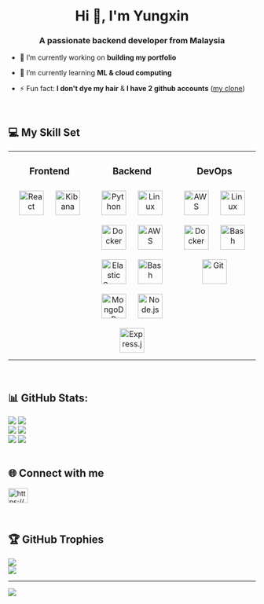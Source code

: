 <h1 align="center">Hi 👋, I'm Yungxin</h1>
<h3 align="center">A passionate backend developer from Malaysia</h3>

- 🔭 I’m currently working on **building my portfolio**

- 🌱 I’m currently learning **ML & cloud computing**

- ⚡ Fun fact: **I don't dye my hair** & **I have 2 github accounts** ([my clone](https://github.com/shinyungxin))
<br/>

## 💻 My Skill Set  
<table align="center"><tr><td valign="top" width="33%" >

<h3 align="center"> Frontend  </h3>
<div align="center">  
<a href="https://reactjs.org/" target="_blank"><img style="margin: 10px" src="https://profilinator.rishav.dev/skills-assets/react-original-wordmark.svg" alt="React" height="50" /></a>  
<a href="https://www.elastic.co/kibana/" target="_blank"><img style="margin: 10px" src="https://profilinator.rishav.dev/skills-assets/kibana.png" alt="Kibana" height="50" /></a>  
</div>

</td><td valign="top" width="33%">



<h3 align="center"> Backend  </h3>
<div align="center">  
<a href="https://www.python.org/" target="_blank"><img style="margin: 10px" src="https://profilinator.rishav.dev/skills-assets/python-original.svg" alt="Python" height="50" /></a>  
<a href="https://www.linux.org/" target="_blank"><img style="margin: 10px" src="https://profilinator.rishav.dev/skills-assets/linux-original.svg" alt="Linux" height="50" /></a>  
<a href="https://www.docker.com/" target="_blank"><img style="margin: 10px" src="https://profilinator.rishav.dev/skills-assets/docker-original-wordmark.svg" alt="Docker" height="50" /></a>  
<a href="https://aws.amazon.com/" target="_blank"><img style="margin: 10px" src="https://profilinator.rishav.dev/skills-assets/amazonwebservices-original-wordmark.svg" alt="AWS" height="50" /></a>  
<a href="https://www.elastic.co/" target="_blank"><img style="margin: 10px" src="https://profilinator.rishav.dev/skills-assets/elasticsearch.png" alt="Elastic Search" height="50" /></a>  
<a href="https://www.gnu.org/software/bash/" target="_blank"><img style="margin: 10px" src="https://profilinator.rishav.dev/skills-assets/gnu_bash-icon.svg" alt="Bash" height="50" /></a>  
<a href="https://www.mongodb.com/" target="_blank"><img style="margin: 10px" src="https://profilinator.rishav.dev/skills-assets/mongodb-original-wordmark.svg" alt="MongoDB" height="50" /></a>  
<a href="https://nodejs.org/" target="_blank"><img style="margin: 10px" src="https://profilinator.rishav.dev/skills-assets/nodejs-original-wordmark.svg" alt="Node.js" height="50" /></a>  
<a href="https://expressjs.com/" target="_blank"><img style="margin: 10px" src="https://profilinator.rishav.dev/skills-assets/express-original-wordmark.svg" alt="Express.js" height="50" /></a>  
</div>

</td><td valign="top" width="33%">



<h3 align="center"> DevOps  </h3>
<div align="center">  
<a href="https://aws.amazon.com/" target="_blank"><img style="margin: 10px" src="https://profilinator.rishav.dev/skills-assets/amazonwebservices-original-wordmark.svg" alt="AWS" height="50" /></a>  
<a href="https://www.linux.org/" target="_blank"><img style="margin: 10px" src="https://profilinator.rishav.dev/skills-assets/linux-original.svg" alt="Linux" height="50" /></a>  
<a href="https://www.docker.com/" target="_blank"><img style="margin: 10px" src="https://profilinator.rishav.dev/skills-assets/docker-original-wordmark.svg" alt="Docker" height="50" /></a>  
<a href="https://www.gnu.org/software/bash/" target="_blank"><img style="margin: 10px" src="https://profilinator.rishav.dev/skills-assets/gnu_bash-icon.svg" alt="Bash" height="50" /></a>  
<a href="https://github.com/" target="_blank"><img style="margin: 10px" src="https://profilinator.rishav.dev/skills-assets/git-scm-icon.svg" alt="Git" height="50" /></a>  
</div>

</td></tr></table>  
<br/>

## 📊 GitHub Stats:
![](https://github-readme-stats.vercel.app/api?username=yungxinkawaii&show_icons=true&count_private=true&hide_border=true&theme=radical)
![](https://github-readme-stats.vercel.app/api?username=shinyungxin&show_icons=true&count_private=true&hide_border=true&theme=radical)<br/>
![](https://github-readme-streak-stats.herokuapp.com/?user=yungxinkawaii&theme=radical&hide_border=true)
![](https://github-readme-streak-stats.herokuapp.com/?user=shinyungxin&theme=radical&hide_border=true)<br/>
![](https://github-readme-stats.vercel.app/api/top-langs/?username=yungxinkawaii&theme=radical&hide_border=true&include_all_commits=true&count_private=true&layout=compact)
![](https://github-readme-stats.vercel.app/api/top-langs/?username=shinyungxin&theme=radical&hide_border=true&include_all_commits=true&count_private=true&layout=compact)
<br/>
<br/>


## 🌐 Connect with me
<p align="left">
<a href="https://linkedin.com/in/https://www.linkedin.com/in/yungxin-shin/" target="blank"><img align="center" src="https://raw.githubusercontent.com/rahuldkjain/github-profile-readme-generator/master/src/images/icons/Social/linked-in-alt.svg" alt="https://www.linkedin.com/in/yungxin-shin/" height="30" width="40" /></a>
</p>  
<br/>

## 🏆 GitHub Trophies
![](https://github-profile-trophy.vercel.app/?username=yungxinkawaii&theme=radical&no-frame=true&no-bg=false&margin-w=4)<br/>
![](https://github-profile-trophy.vercel.app/?username=shinyungxin&theme=radical&no-frame=true&no-bg=false&margin-w=4)

---
[![](https://visitcount.itsvg.in/api?id=yungxinkawaii&icon=0&color=0)](https://visitcount.itsvg.in)



<!---
yungxinkawaii/yungxinkawaii is a ✨ special ✨ repository because its `README.md` (this file) appears on your GitHub profile.
You can click the Preview link to take a look at your changes.
<p>&nbsp;<img align="center" src="https://github-readme-stats.vercel.app/api?username=shinyungxin&show_icons=true&locale=en" alt="shinyungxin" /></p>
--->
